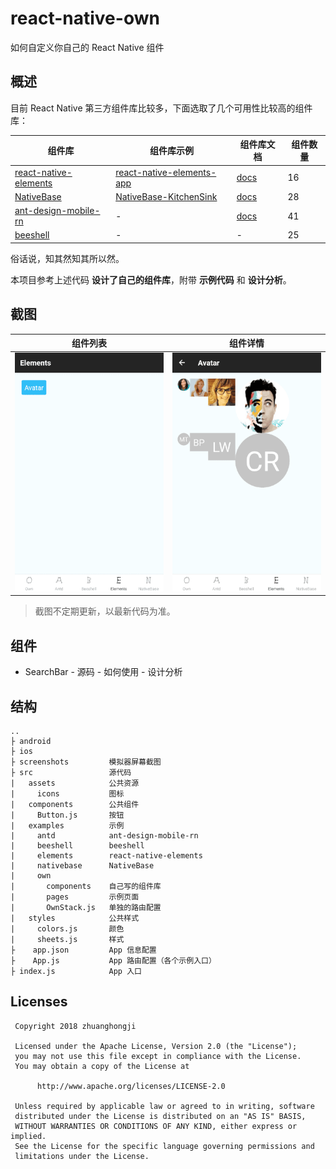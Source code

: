 # react-native-own

如何自定义你自己的 React Native 组件


## 概述

目前 React Native 第三方组件库比较多，下面选取了几个可用性比较高的组件库：

| 组件库 | 组件库示例 | 组件库文档 | 组件数量
| -- | -- | -- | --
| [react-native-elements](https://github.com/react-native-training/react-native-elements) | [react-native-elements-app](https://github.com/react-native-training/react-native-elements-app) | [docs](https://react-native-training.github.io/react-native-elements/) | 16
| [NativeBase](https://github.com/GeekyAnts/NativeBase) | [NativeBase-KitchenSink](https://github.com/GeekyAnts/NativeBase-KitchenSink) | [docs](https://nativebase.io/) | 28
| [ant-design-mobile-rn](https://github.com/ant-design/ant-design-mobile-rn) | - | [docs](http://rn.mobile.ant.design/index-cn) | 41
| [beeshell](https://github.com/meituan/beeshell) | - |  - | 25

俗话说，知其然知其所以然。

本项目参考上述代码 **设计了自己的组件库**，附带 **示例代码** 和 **设计分析**。


## 截图

| 组件列表 | 组件详情
| -- | --
| <img src="./screenshots/temp-list.png" width="256"/> | <img src="./screenshots/temp-detail.png" width="256"/>

> 截图不定期更新，以最新代码为准。


## 组件

* SearchBar - 源码 - 如何使用 - 设计分析


## 结构

```
..
├ android
├ ios
├ screenshots         模拟器屏幕截图
├ src                 源代码
|   assets            公共资源
|     icons           图标
|   components        公共组件
|     Button.js       按钮
|   examples          示例
|     antd            ant-design-mobile-rn
|     beeshell        beeshell
|     elements        react-native-elements
|     nativebase      NativeBase
|     own           
|       components    自己写的组件库
|       pages         示例页面
|       OwnStack.js   单独的路由配置
|   styles            公共样式
|     colors.js       颜色
|     sheets.js       样式
├    app.json         App 信息配置
├    App.js           App 路由配置（各个示例入口）
├ index.js            App 入口
```

## Licenses

```
 Copyright 2018 zhuanghongji

 Licensed under the Apache License, Version 2.0 (the "License");
 you may not use this file except in compliance with the License.
 You may obtain a copy of the License at

      http://www.apache.org/licenses/LICENSE-2.0

 Unless required by applicable law or agreed to in writing, software
 distributed under the License is distributed on an "AS IS" BASIS,
 WITHOUT WARRANTIES OR CONDITIONS OF ANY KIND, either express or implied.
 See the License for the specific language governing permissions and
 limitations under the License.
```
